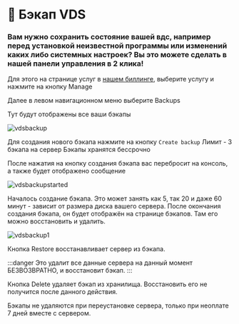# 💾 Бэкап VDS
### Вам нужно сохранить состояние вашей вдс, например перед установкой неизвестной программы или изменений каких либо системных настроек? Вы это можете сделать в нашей панели управления в 2 клика!


Для этого на странице услуг в [нашем биллинге](https://client.mwnodes.xyz), выберите услугу и нажмите на кнопку Manage

Далее в левом навигационном меню выберите Backups

Тут будут отображены все ваши бэкапы

![vdsbackup](https://file.mom/files/xmrHaR.png)

Для создания нового бэкапа нажмите на кнопку `Create backup`
Лимит - 3 бэкапа на сервер
Бэкапы хранятся бессрочно

После нажатия на кнопку создания бэкапа вас перебросит на консоль, а также будет отображено сообщение

![vdsbackupstarted](https://file.mom/files/JJ5s4F.png)

Началось создание бэкапа. Это может занять как 5, так 20 и даже 60 минут - зависит от размера диска вашего сервера. После окончания создания бэкапа, он будет отображён на странице бэкапов. Там его можно восстановить и удалить.

![vdsbackup1](https://file.mom/files/M62Wiy.png)

Кнопка Restore восстанавливает сервер из бэкапа.

:::danger
Это удалит все данные сервера на данный момент БЕЗВОЗВРАТНО, и восстановит бэкап.
:::

Кнопка Delete удаляет бэкап из хранилища. Восстановить его не получится после данного действия.

Бэкапы не удаляются при переустановке сервера, только при неоплате 7 дней вместе с сервером.